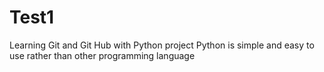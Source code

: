 # Test1
Learning Git and Git Hub with Python project
Python is simple and easy to use rather than other programming language
